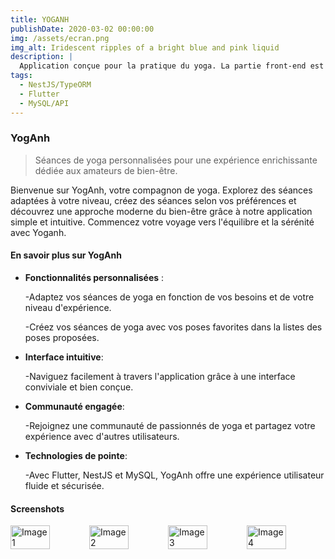 ```yaml
---
title: YOGANH
publishDate: 2020-03-02 00:00:00
img: /assets/ecran.png
img_alt: Iridescent ripples of a bright blue and pink liquid
description: |
  Application conçue pour la pratique du yoga. La partie front-end est développer en Flutter, le back-end en NestJS avec TypeORM, et la base de données est MySQL.
tags:
  - NestJS/TypeORM
  - Flutter
  - MySQL/API
---
```


### YogAnh

> Séances de yoga personnalisées pour une expérience enrichissante dédiée aux amateurs de bien-être.

Bienvenue sur YogAnh, votre compagnon de yoga. Explorez des séances adaptées à votre niveau, créez des séances selon vos préférences et découvrez une approche moderne du bien-être grâce à notre application simple et intuitive. Commencez votre voyage vers l'équilibre et la sérénité avec Yoganh.

#### En savoir plus sur YogAnh

- **Fonctionnalités personnalisées** :

  -Adaptez vos séances de yoga en fonction de vos besoins et de votre niveau d'expérience.

  -Créez vos séances de yoga avec vos poses favorites dans la listes des poses proposées.

- **Interface intuitive**:

  -Naviguez facilement à travers l'application grâce à une interface conviviale et bien conçue.

- **Communauté engagée**:

  -Rejoignez une communauté de passionnés de yoga et partagez votre expérience avec d'autres utilisateurs.

- **Technologies de pointe**:

  -Avec Flutter, NestJS et MySQL, YogAnh offre une expérience utilisateur fluide et sécurisée.

#### Screenshots

<div style="display: flex; flex-wrap: wrap;">
  <img src="/assets/ecran1.png" alt="Image 1" style="width: 50%; flex-grow: 1; flex-basis: 0;" />
  <img src="/assets/ecran2.png" alt="Image 2" style="width: 50%; flex-grow: 1; flex-basis: 0;" />
  <img src="/assets/ecran3.png" alt="Image 3" style="width: 50%; flex-grow: 1; flex-basis: 0;" />
  <img src="/assets/ecran4.png" alt="Image 4" style="width: 50%; flex-grow: 1; flex-basis: 0;" />
</div>
